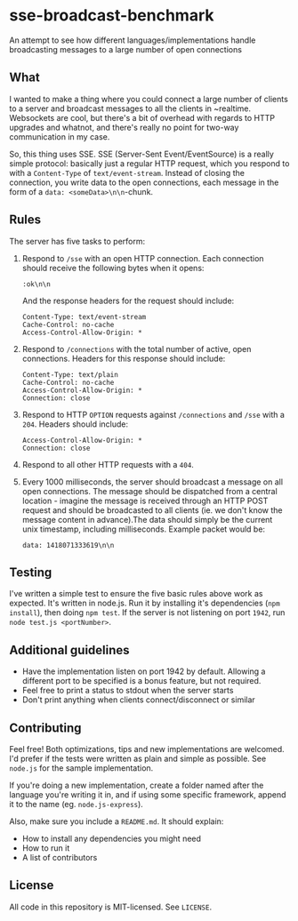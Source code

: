 # sse-broadcast-benchmark

An attempt to see how different languages/implementations handle broadcasting messages to a large number of open connections

## What

I wanted to make a thing where you could connect a large number of clients to a server and broadcast messages to all the clients in ~realtime. Websockets are cool, but there's a bit of overhead with regards to HTTP upgrades and whatnot, and there's really no point for two-way communication in my case.

So, this thing uses SSE. SSE (Server-Sent Event/EventSource) is a really simple protocol: basically just a regular HTTP request, which you respond to with a `Content-Type` of `text/event-stream`. Instead of closing the connection, you write data to the open connections, each message in the form of a `data: <someData>\n\n`-chunk.

## Rules

The server has five tasks to perform:

1. Respond to `/sse` with an open HTTP connection. Each connection should receive the following bytes when it opens:

    ```
    :ok\n\n
    ```

    And the response headers for the request should include:

    ```
    Content-Type: text/event-stream
    Cache-Control: no-cache
    Access-Control-Allow-Origin: *
    ```

2. Respond to `/connections` with the total number of active, open connections. Headers for this response should include:

    ```
    Content-Type: text/plain
    Cache-Control: no-cache
    Access-Control-Allow-Origin: *
    Connection: close
    ```
3. Respond to HTTP `OPTION` requests against `/connections` and `/sse` with a `204`. Headers should include:

    ```
    Access-Control-Allow-Origin: *
    Connection: close
    ```

4. Respond to all other HTTP requests with a `404`.
5. Every 1000 milliseconds, the server should broadcast a message on all open connections. The message should be dispatched from a central location - imagine the message is received through an HTTP POST request and should be broadcasted to all clients (ie. we don't know the message content in advance).The data should simply be the current unix timestamp, including milliseconds. Example packet would be:

    ```
    data: 1418071333619\n\n
    ```

## Testing

I've written a simple test to ensure the five basic rules above work as expected. It's written in node.js. Run it by installing it's dependencies (`npm install`), then doing `npm test`. If the server is not listening on port `1942`, run `node test.js <portNumber>`.

## Additional guidelines

* Have the implementation listen on port 1942 by default. Allowing a different port to be specified is a bonus feature, but not required.
* Feel free to print a status to stdout when the server starts
* Don't print anything when clients connect/disconnect or similar

## Contributing

Feel free! Both optimizations, tips and new implementations are welcomed. I'd prefer if the tests were written as plain and simple as possible. See `node.js` for the sample implementation.

If you're doing a new implementation, create a folder named after the language you're writing it in, and if using some specific framework, append it to the name (eg. `node.js-express`).

Also, make sure you include a `README.md`. It should explain:

  - How to install any dependencies you might need
  - How to run it
  - A list of contributors

## License

All code in this repository is MIT-licensed. See `LICENSE`.